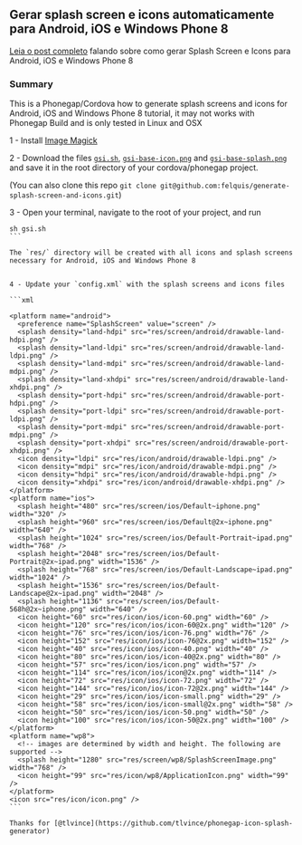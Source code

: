 ## Gerar splash screen e icons automaticamente para Android, iOS e Windows Phone 8

[Leia o post completo](http://nativebuild.com/2014/gerar-icones-splash-screen-cordova-phonegap.html) falando sobre como gerar Splash Screen e Icons para Android, iOS e Windows Phone 8

### Summary

This is a Phonegap/Cordova how to generate splash screens and icons for Android, iOS and Windows Phone 8 tutorial, it may not works with Phonegap Build and is only tested in Linux and OSX

1 - Install [Image Magick](http://www.imagemagick.org/)

2 - Download the files [`gsi.sh`](https://github.com/felquis/generate-splash-screen-and-icons/blob/master/gsi.sh), [`gsi-base-icon.png`](https://github.com/felquis/generate-splash-screen-and-icons/blob/master/gsi-base-icon.png) and  [`gsi-base-splash.png`](https://github.com/felquis/generate-splash-screen-and-icons/blob/master/gsi-base-splash.png) and save it in the root directory of your cordova/phonegap project. 

(You can also clone this repo `git clone git@github.com:felquis/generate-splash-screen-and-icons.git`)

3 - Open your terminal, navigate to the root of your project, and run 
````
sh gsi.sh
```

The `res/` directory will be created with all icons and splash screens necessary for Android, iOS and Windows Phone 8


4 - Update your `config.xml` with the splash screens and icons files

```xml

<platform name="android">
  <preference name="SplashScreen" value="screen" />
  <splash density="land-hdpi" src="res/screen/android/drawable-land-hdpi.png" />
  <splash density="land-ldpi" src="res/screen/android/drawable-land-ldpi.png" />
  <splash density="land-mdpi" src="res/screen/android/drawable-land-mdpi.png" />
  <splash density="land-xhdpi" src="res/screen/android/drawable-land-xhdpi.png" />
  <splash density="port-hdpi" src="res/screen/android/drawable-port-hdpi.png" />
  <splash density="port-ldpi" src="res/screen/android/drawable-port-ldpi.png" />
  <splash density="port-mdpi" src="res/screen/android/drawable-port-mdpi.png" />
  <splash density="port-xhdpi" src="res/screen/android/drawable-port-xhdpi.png" />
  <icon density="ldpi" src="res/icon/android/drawable-ldpi.png" />
  <icon density="mdpi" src="res/icon/android/drawable-mdpi.png" />
  <icon density="hdpi" src="res/icon/android/drawable-hdpi.png" />
  <icon density="xhdpi" src="res/icon/android/drawable-xhdpi.png" />
</platform>
<platform name="ios">
  <splash height="480" src="res/screen/ios/Default~iphone.png" width="320" />
  <splash height="960" src="res/screen/ios/Default@2x~iphone.png" width="640" />
  <splash height="1024" src="res/screen/ios/Default-Portrait~ipad.png" width="768" />
  <splash height="2048" src="res/screen/ios/Default-Portrait@2x~ipad.png" width="1536" />
  <splash height="768" src="res/screen/ios/Default-Landscape~ipad.png" width="1024" />
  <splash height="1536" src="res/screen/ios/Default-Landscape@2x~ipad.png" width="2048" />
  <splash height="1136" src="res/screen/ios/Default-568h@2x~iphone.png" width="640" />
  <icon height="60" src="res/icon/ios/icon-60.png" width="60" />
  <icon height="120" src="res/icon/ios/icon-60@2x.png" width="120" />
  <icon height="76" src="res/icon/ios/icon-76.png" width="76" />
  <icon height="152" src="res/icon/ios/icon-76@2x.png" width="152" />
  <icon height="40" src="res/icon/ios/icon-40.png" width="40" />
  <icon height="80" src="res/icon/ios/icon-40@2x.png" width="80" />
  <icon height="57" src="res/icon/ios/icon.png" width="57" />
  <icon height="114" src="res/icon/ios/icon@2x.png" width="114" />
  <icon height="72" src="res/icon/ios/icon-72.png" width="72" />
  <icon height="144" src="res/icon/ios/icon-72@2x.png" width="144" />
  <icon height="29" src="res/icon/ios/icon-small.png" width="29" />
  <icon height="58" src="res/icon/ios/icon-small@2x.png" width="58" />
  <icon height="50" src="res/icon/ios/icon-50.png" width="50" />
  <icon height="100" src="res/icon/ios/icon-50@2x.png" width="100" />
</platform>
<platform name="wp8">
  <!-- images are determined by width and height. The following are supported -->
  <splash height="1280" src="res/screen/wp8/SplashScreenImage.png" width="768" />
  <icon height="99" src="res/icon/wp8/ApplicationIcon.png" width="99" />
</platform>
<icon src="res/icon/icon.png" />
```

Thanks for [@tlvince](https://github.com/tlvince/phonegap-icon-splash-generator)
